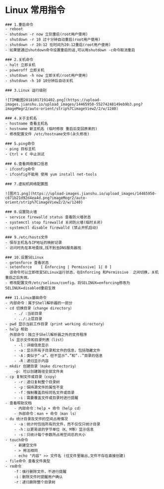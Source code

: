 # Linux 常用指令

	### 1.重启命令
	- reboot
	- shutdown -r now 立刻重启(root用户使用)
	- shutdown -r 10 过十分钟自动重启(root用户使用)
	- shutdown -r 20:12 在时间为20:12重启(root用户使用)
	- 如果是通过shutdown命令设置重启的话,可以用shutdown -c命令取消重启
	
	### 2.关机命令
	- halt 立即关机
	- poweroff 立即关机
	- shutdown -h now 立即关机(root用户使用)
	- shutdown -h 10 10分钟后自动关机
	
	### 3.Linux 运行级别
	
	![TIM截图20181017191402.png](https://upload-images.jianshu.io/upload_images/14465950-55274248149eb9b3.png?imageMogr2/auto-orient/strip%7CimageView2/2/w/1240)

	### 4.关于主机名
	- hostname 查看主机名
	- hostname 新主机名 (临时修改 重启后变回原来的)
	- 修改配置文件 /etc/hostname文件(永久修改)
	
	### 5.ping命令
	- ping 目标主机
	- Ctrl + C 中止测试
	
	### 6.查看网络接口信息
	- ifconfig命令
	- ifconfig不能用 使用 yum install net-tools
	
	### 7.虚拟机网络配置图
	
	![图片1.png](https://upload-images.jianshu.io/upload_images/14465950-c671b21d92d4ea4d.png?imageMogr2/auto-orient/strip%7CimageView2/2/w/1240)
	
	### 8.设置防火墙
	- service firewalld status 查看防火墙状态
	- systemctl stop firewalld 关闭防火墙(临时关闭)
	- systemctl disable firewalld (禁止开机启动)
	
	### 9./etc/hosts文件
	- 保存主机名与IP地址的映射记录
	- 访问时先在本地查找,找不到去DNS服务器找
	
	### 10.设置SELinux
	- getenforce 查看状态
	- setenforce	[ Enforcing | Permissive| 1| 0 ]
	  该命令可以立即改变SELinux运行状态，在Enforcing 和Permissive  之间切换，关机重启之后失效。
	- 修改配置文件/etc/selinux/config，将SELINUX=enforcing修改为SELINUX=disabled重启生效
	
	### 11.Linux基础命令
	- 内部命令：属于Shell解析器的一部分
	- cd 切换目录（change directory）
		- ./ :当前目录
		- ../:上层目录
	- pwd 显示当前工作目录（print working directory）
	- help 帮助
      外部命令：独立于Shell解析器之外的文件程序
      ls 显示文件和目录列表（list）
	    - -l：详细信息显示
		- -a：显示所有子目录和文件的信息，包括隐藏文件
		- -A：类似于“-a”，但不显示“.”和“..”目录的信息
		- -R：递归显示内容
    - mkdir 创建目录（make directoriy）
		-p: 可以创建路径全部文件夹 
    - cp 复制文件或目录（copy）
		- -r：递归复制整个目录树
		- -p：保持源文件的属性不变
		- -f：强制覆盖目标同名文件或目录
		- -i：需要覆盖文件或目录时进行提醒
    - 查看帮助文档
        - 内部命令：help + 命令（help cd）
        - 外部命令：man + 命令（man ls）
	- du 统计目录及文件的空间占用情况
		- -a：统计时包括所有的文件，而不仅仅只统计目录
		- -h：以更易读的字节单位（K、M等）显示信息
		- -s：只统计每个参数所占用空间总的大小
	- touch命令
		- 新建空文件
		- > 用法相同
		- echo "内容" >> 文件名 (往文件里输出,文件不存在直接创建)
	- file命令 查看文件类型
	- rm命令
		-f：强行删除文件，不进行提醒
		-i：删除文件时提醒用户确认
		-r：递归删除整个目录树






